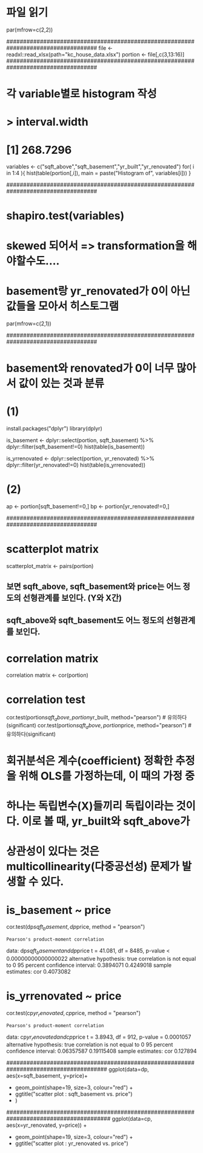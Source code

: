 # 파일 읽기
par(mfrow=c(2,2))


###################################################################################
file <- readxl::read_xlsx(path="kc_house_data.xlsx")
portion <- file[,c(3,13:16)]
###################################################################################

# 각 variable별로 histogram 작성
# > interval.width
#   [1] 268.7296

variables <- c("sqft_above","sqft_basement","yr_built","yr_renovated")
for( i in 1:4 ){
     hist(table(portion[,i]), main = paste("Histogram of", variables[i]))
}

###################################################################################

# shapiro.test(variables)
# skewed 되어서 => transformation을 해야할수도....


# basement랑 yr_renovated가 0이 아닌 값들을 모아서 히스토그램
par(mfrow=c(2,1))

###################################################################################
# basement와 renovated가 0이 너무 많아서 값이 있는 것과 분류
# (1)
install.packages("dplyr")
library(dplyr)

is_basement <- dplyr::select(portion, sqft_basement) %>%
              dplyr::filter(sqft_basement!=0)
hist(table(is_basement))

is_yrrenovated <- dplyr::select(portion, yr_renovated) %>%
                  dplyr::filter(yr_renovated!=0)
hist(table(is_yrrenovated))

# (2)
ap <- portion[sqft_basement!=0,]
bp <- portion[yr_renovated!=0,]

###################################################################################

# scatterplot matrix
scatterplot_matrix <- pairs(portion)

## 보면 sqft_above, sqft_basement와 price는 어느 정도의 선형관계를 보인다. (Y와 X간)
## sqft_above와 sqft_basement도 어느 정도의 선형관계를 보인다. 

# correlation matrix
correlation matrix <- cor(portion)

# correlation test
cor.test(portion$sqft_above, portion$yr_built, method="pearson") # 유의하다(significant)
cor.test(portion$sqft_above, portion$price, method="pearson") # 유의하다(significant)

# 회귀분석은 계수(coefficient) 정확한 추정을 위해 OLS를 가정하는데, 이 때의 가정 중
# 하나는 독립변수(X)들끼리 독립이라는 것이다. 이로 볼 때, yr_built와 sqft_above가
# 상관성이 있다는 것은 multicollinearity(다중공선성) 문제가 발생할 수 있다.



# is_basement ~ price
cor.test(dp$sqft_basement,dp$price, method = "pearson")


	Pearson's product-moment correlation

data:  dp$sqft_basement and dp$price
t = 41.081, df = 8485, p-value <
0.00000000000000022
alternative hypothesis: true correlation is not equal to 0
95 percent confidence interval:
 0.3894071 0.4249018
sample estimates:
      cor 
0.4073082 


# is_yrrenovated ~ price
cor.test(cp$yr_renovated,cp$price, method = "pearson")

	Pearson's product-moment correlation

data:  cp$yr_renovated and cp$price
t = 3.8943, df = 912, p-value = 0.0001057
alternative hypothesis: true correlation is not equal to 0
95 percent confidence interval:
 0.06357587 0.19115408
sample estimates:
     cor 
0.127894 

######################################################################################
ggplot(data=dp, aes(x=sqft_basement, y=price)+
+ geom_point(shape=19, size=3, colour="red") +
+ ggtitle("scatter plot : sqft_basement vs. price")
+ )

#######################################################################################
ggplot(data=cp, aes(x=yr_renovated, y=price)) +
+ geom_point(shape=19, size=3, colour="red") +
+ ggtitle("scatter plot : yr_renovated vs. price")
